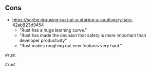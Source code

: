 ## Cons

- https://scribe.rip/using-rust-at-a-startup-a-cautionary-tale-42ab823d9454 
    - "Rust has a huge learning curve."
    - "Rust has made the decision that safety is more important than developer productivity"
    - "Rust makes roughing out new features very hard."

#rust

<!-- Keywords -->
#rust
<!-- /Keywords -->
